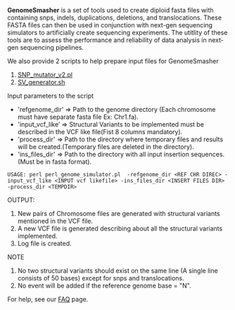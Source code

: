 **GenomeSmasher** is a set of tools used to create diploid fasta files with containing snps, indels, duplications, deletions, and translocations.  These FASTA files can then be used in conjunction with next-gen sequencing simulators to artificially create sequencing experiments.  The utitlity of these tools are to assess the performance and reliability of data analysis in next-gen sequencing pipelines.

We also provide 2 scripts to help prepare input files for GenomeSmasher
  1. [SNP\_mutator\_v2.pl](http://code.google.com/p/genome-smasher/wiki/SNP_mutator)
  1. [SV\_generator.sh](http://code.google.com/p/genome-smasher/wiki/SV_generator)

Input parameters to the script
  * 'refgenome\_dir' => Path to the genome directory (Each chromosome must have separate fasta file Ex: Chr1.fa).
  * 'input\_vcf\_like’ => Structural Variants to be implemented must be described in the VCF like file(Fist 8 columns mandatory).
  * 'process\_dir' => Path to the directory where temporary files and results will be created.(Temporary files are deleted in the directory).
  * 'ins\_files\_dir' => Path to the directory with all input insertion sequences.(Must be in fasta format).

```
USAGE: perl perl_genome_simulator.pl  -refgenome_dir <REF CHR DIREC> -input_vcf_like <INPUT vcf likefile> -ins_files_dir <INSERT FILES DIR> -process_dir <TEMPDIR>
```
OUTPUT:
  1. New pairs of Chromosome files are generated with structural variants mentioned in the VCF file.
  1. A new VCF file is generated describing about all the structural variants implemented.
  1. Log file is created.

NOTE
  1. No two structural variants should exist on the same line (A single line consists of 50 bases) except for snps and translocations.
  1. No event will be added if the reference genome base = "N".

For help, see our [FAQ](http://code.google.com/p/genome-smasher/wiki/FAQ) page.